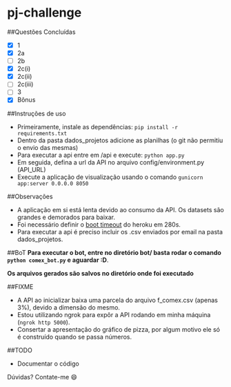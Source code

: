 # pj-challenge
##Questões Concluídas
- [x] 1
- [x] 2a
- [ ] 2b
- [x] 2c(i)
- [x] 2c(ii)
- [ ] 2c(iii)
- [ ] 3
- [x] Bônus

##Instruções de uso
- Primeiramente, instale as dependências: ```pip install -r requirements.txt```
- Dentro da pasta dados_projetos adicione as planilhas (o git não permitiu o envio das mesmas)
- Para executar a api entre em /api e execute: ```python app.py```
- Em seguida, defina a url da API no arquivo config/environment.py (API_URL)
- Execute a aplicação de visualização usando o comando ```gunicorn app:server 0.0.0.0 8050```

##Observações 
- A aplicação em si está lenta devido ao consumo da API. Os datasets são grandes e demorados para baixar.
- Foi necessário definir o [boot timeout](https://devcenter.heroku.com/changelog-items/364) do heroku em 280s.
- Para executar a api é preciso incluir os .csv enviados por email na pasta dados_projetos.

##BoT
**Para executar o bot, entre no diretório bot/ basta rodar o comando ``python comex_bot.py`` e aguardar :D**.

**Os arquivos gerados são salvos no diretório onde foi executado**

##FIXME
- A API ao inicializar baixa uma parcela do arquivo f_comex.csv (apenas 3%), devido a dimensão do mesmo.
- Estou utilizando ngrok para expôr a API rodando em minha máquina (```ngrok http 5000```).
- Consertar a apresentação do gráfico de pizza, por algum motivo ele só é construído quando se passa números.

##TODO
- Documentar o código

Dúvidas? Contate-me :smile:
